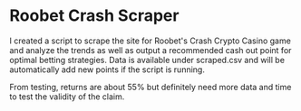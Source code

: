 # Roobet Crash Scraper

I created a script to scrape the site for Roobet's Crash Crypto Casino game and analyze the trends as well as output a recommended cash out point for optimal betting strategies. Data is available under scraped.csv and will be automatically add new points if the script is running.

From testing, returns are about 55% but definitely need more data and time to test the validity of the claim.
